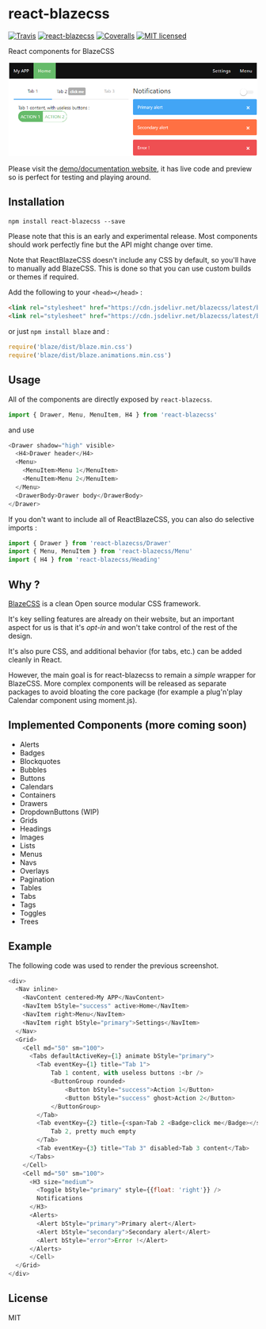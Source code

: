 # react-blazecss

[![Travis][build-badge]][build]
[![react-blazecss][npm-badge]][npm]
[![Coveralls][coveralls-badge]][coveralls]
[![MIT licensed](https://img.shields.io/badge/license-MIT-blue.svg?style=flat-square)](https://raw.githubusercontent.com/appcraft/react-blazecss/master/LICENSE.md)

React components for BlazeCSS

[build-badge]: https://img.shields.io/travis/appcraft/react-blazecss/master.svg?style=flat-square
[build]: https://travis-ci.org/appcraft/react-blazecss

[npm-badge]: https://img.shields.io/npm/v/react-blazecss.svg?style=flat-square
[npm]: https://www.npmjs.org/package/react-blazecss

[coveralls-badge]: https://img.shields.io/coveralls/appcraft/react-blazecss/master.svg?style=flat-square
[coveralls]: https://coveralls.io/github/appcraft/react-blazecss

![Preview](doc/example.png?raw=true "Preview")

Please visit the [demo/documentation website](https://appcraft.github.io/react-blazecss/), it has live code and preview so is perfect for testing and playing around.

## Installation

`npm install react-blazecss --save`

Please note that this is an early and experimental release. Most components should work perfectly fine but the API might change over time.

Note that ReactBlazeCSS doesn't include any CSS by default, so you'll have to manually add BlazeCSS. This is done so that you can use custom builds or themes if required.

Add the following to your `<head></head>` :
```html
<link rel="stylesheet" href="https://cdn.jsdelivr.net/blazecss/latest/blaze.min.css">
<link rel="stylesheet" href="https://cdn.jsdelivr.net/blazecss/latest/blaze.animations.min.css">
```

or just `npm install blaze` and :
```javascript
require('blaze/dist/blaze.min.css')
require('blaze/dist/blaze.animations.min.css')
```

## Usage

All of the components are directly exposed by `react-blazecss`. 
```javascript
import { Drawer, Menu, MenuItem, H4 } from 'react-blazecss'
```

and use 

```javascript
<Drawer shadow="high" visible>
  <H4>Drawer header</H4>
  <Menu>
    <MenuItem>Menu 1</MenuItem>
    <MenuItem>Menu 2</MenuItem>
  </Menu>
  <DrawerBody>Drawer body</DrawerBody>
</Drawer>
```

If you don't want to include all of ReactBlazeCSS, you can also do selective imports :

```javascript
import { Drawer } from 'react-blazecss/Drawer'
import { Menu, MenuItem } from 'react-blazecss/Menu'
import { H4 } from 'react-blazecss/Heading'
```

## Why ?

[BlazeCSS](http://blazecss.com/) is a clean Open source modular CSS framework.

It's key selling features are already on their website, but an important aspect for us is that it's *opt-in* and won't take control of the rest of the design.

It's also pure CSS, and additional behavior (for tabs, etc.) can be added cleanly in React.

However, the main goal is for react-blazecss to remain a *simple* wrapper for BlazeCSS. More complex components will be released as separate packages to avoid bloating the core package (for example a plug'n'play Calendar component using moment.js).

## Implemented Components (more coming soon)

- Alerts
- Badges
- Blockquotes
- Bubbles
- Buttons
- Calendars
- Containers
- Drawers
- DropdownButtons (WIP)
- Grids
- Headings
- Images
- Lists
- Menus
- Navs
- Overlays
- Pagination
- Tables
- Tabs
- Tags
- Toggles
- Trees

## Example

The following code was used to render the previous screenshot.

```javascript
<div>
  <Nav inline>
    <NavContent centered>My APP</NavContent>
    <NavItem bStyle="success" active>Home</NavItem>
    <NavItem right>Menu</NavItem>
    <NavItem right bStyle="primary">Settings</NavItem>
  </Nav>
  <Grid>
    <Cell md="50" sm="100">
      <Tabs defaultActiveKey={1} animate bStyle="primary">
        <Tab eventKey={1} title="Tab 1">
            Tab 1 content, with useless buttons :<br />
            <ButtonGroup rounded>
                <Button bStyle="success">Action 1</Button>
                <Button bStyle="success" ghost>Action 2</Button>
            </ButtonGroup>
        </Tab>
        <Tab eventKey={2} title={<span>Tab 2 <Badge>click me</Badge></span>}>
            Tab 2, pretty much empty
        </Tab>
        <Tab eventKey={3} title="Tab 3" disabled>Tab 3 content</Tab>
      </Tabs>
    </Cell>
    <Cell md="50" sm="100">
      <H3 size="medium">
        <Toggle bStyle="primary" style={{float: 'right'}} />
        Notifications
      </H3>
      <Alerts>
        <Alert bStyle="primary">Primary alert</Alert>
        <Alert bStyle="secondary">Secondary alert</Alert>
        <Alert bStyle="error">Error !</Alert>
      </Alerts>
      </Cell>
  </Grid>
</div>
```

## License

MIT
